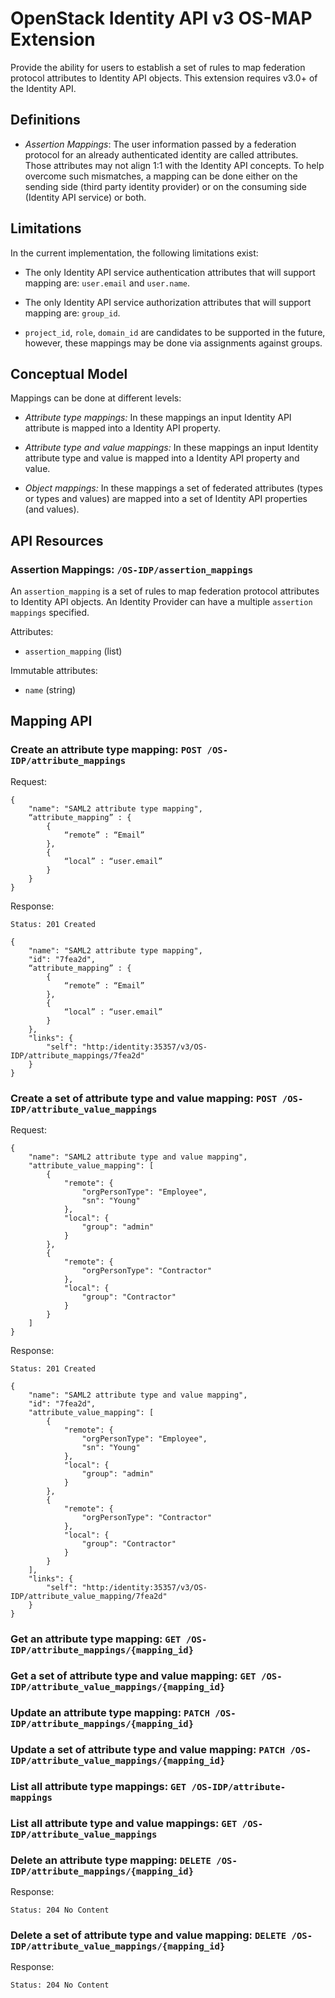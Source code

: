 OpenStack Identity API v3 OS-MAP Extension
==========================================

Provide the ability for users to establish a set of rules to map federation
protocol attributes to Identity API objects. This extension requires v3.0+ of
the Identity API.

Definitions
-----------

- *Assertion Mappings*: The user information passed by a federation protocol
  for an already authenticated identity are called attributes. Those attributes
  may not align 1:1 with the Identity API concepts. To help overcome such
  mismatches, a mapping can be done either on the sending side (third party
  identity provider) or on the consuming side (Identity API service) or both.

Limitations
-----------

In the current implementation, the following limitations exist:

- The only Identity API service authentication attributes that will support
mapping are: `user.email` and `user.name`.

- The only Identity API service authorization attributes that will support
mapping are: `group_id`.
 
- `project_id`, `role`, `domain_id` are candidates to be supported in the
future, however, these mappings may be done via assignments against groups.


Conceptual Model
-----------------------

Mappings can be done at different levels:

- *Attribute type mappings:* In these mappings an input Identity API attribute is
  mapped into a Identity API property.

- *Attribute type and value mappings:* In these mappings an input Identity
  attribute type and value is mapped into a Identity API property and value.

- *Object mappings:* In these mappings a set of federated attributes (types or
  types and values) are mapped into a set of Identity API properties (and values).

API Resources
-------------

### Assertion Mappings: `/OS-IDP/assertion_mappings`

An `assertion_mapping` is a set of rules to map federation protocol
attributes to Identity API objects. An Identity Provider can have a multiple
`assertion mappings` specified.

Attributes:

- `assertion_mapping` (list)

Immutable attributes:

- `name` (string)

Mapping API
-----------

### Create an attribute type mapping: `POST /OS-IDP/attribute_mappings`

Request:

    {
        "name": "SAML2 attribute type mapping",
        “attribute_mapping” : {
            {
                “remote” : “Email”
            },
            {
                “local” : “user.email”
            }
        }
    }

Response:

    Status: 201 Created

    {
        "name": "SAML2 attribute type mapping",
        "id": "7fea2d",
        “attribute_mapping” : {
            {
                “remote” : “Email”
            },
            {
                “local” : “user.email”
            }
        },
        "links": {
            "self": "http:/identity:35357/v3/OS-IDP/attribute_mappings/7fea2d"
        }
    }

### Create a set of attribute type and value mapping: `POST /OS-IDP/attribute_value_mappings`

Request:

    {
        "name": "SAML2 attribute type and value mapping",
        "attribute_value_mapping": [
            {
                "remote": {
                    "orgPersonType": "Employee",
                    "sn": "Young"
                },
                "local": {
                    "group": "admin"
                }
            },
            {
                "remote": {
                    "orgPersonType": "Contractor"
                },
                "local": {
                    "group": "Contractor"
                }
            }
        ]
    }

Response:

    Status: 201 Created

    {
        "name": "SAML2 attribute type and value mapping",
        "id": "7fea2d",
        "attribute_value_mapping": [
            {
                "remote": {
                    "orgPersonType": "Employee",
                    "sn": "Young"
                },
                "local": {
                    "group": "admin"
                }
            },
            {
                "remote": {
                    "orgPersonType": "Contractor"
                },
                "local": {
                    "group": "Contractor"
                }
            }
        ],
        "links": {
            "self": "http:/identity:35357/v3/OS-IDP/attribute_value_mapping/7fea2d"
        }
    }

### Get an attribute type mapping: `GET /OS-IDP/attribute_mappings/{mapping_id}`

### Get a set of attribute type and value mapping: `GET /OS-IDP/attribute_value_mappings/{mapping_id}`

### Update an attribute type mapping: `PATCH /OS-IDP/attribute_mappings/{mapping_id}`

### Update a set of attribute type and value mapping: `PATCH /OS-IDP/attribute_value_mappings/{mapping_id}`

### List all attribute type mappings: `GET /OS-IDP/attribute-mappings`

### List all attribute type and value mappings: `GET /OS-IDP/attribute_value_mappings`

### Delete an attribute type mapping: `DELETE /OS-IDP/attribute_mappings/{mapping_id}`

Response:

    Status: 204 No Content

### Delete a set of attribute type and value mapping: `DELETE /OS-IDP/attribute_value_mappings/{mapping_id}`

Response:

    Status: 204 No Content
